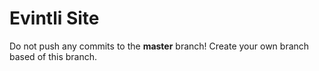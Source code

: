 # Evintli Site

Do not push any commits to the **master** branch! Create your own branch based of this branch.
